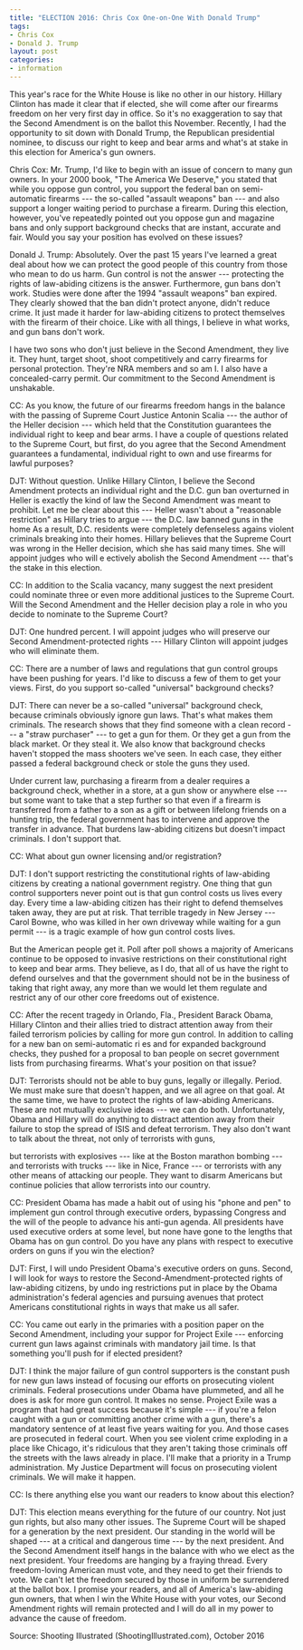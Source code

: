 ```yaml
---
title: "ELECTION 2016: Chris Cox One-on-One With Donald Trump"
tags:
- Chris Cox
- Donald J. Trump
layout: post
categories:
- information
---
```


This year's race for the White House is like no other in our history. Hillary Clinton has made it clear that if elected, she will come after our firearms freedom on her very first day in office. So it's no exaggeration to say that the Second Amendment is on the ballot this November. Recently, I had the opportunity to sit down with Donald Trump, the Republican presidential nominee, to discuss our right to keep and bear arms and what's at stake in this election for America's gun owners.

Chris Cox: Mr. Trump, I'd like to begin with an issue of concern to many gun owners. In your 2000 book, "The America We Deserve," you stated that while you oppose gun control, you support the federal ban on semi-automatic firearms --- the so-called "assault weapons" ban --- and also support a longer waiting period to purchase a firearm. During this election, however, you've repeatedly pointed out you oppose gun and magazine bans and only support background checks that are instant, accurate and fair. Would you say your position has evolved on these issues?

Donald J. Trump: Absolutely. Over the past 15 years I've learned a great deal about how we can protect the good people of this country from those who mean to do us harm. Gun control is not the answer --- protecting the rights of law-abiding citizens is the answer. Furthermore, gun bans don't work. Studies were done after the 1994 "assault weapons" ban expired. They clearly showed that the ban didn't protect anyone, didn't reduce crime. It just made it harder for law-abiding citizens to protect themselves with the firearm of their choice. Like with all things, I believe in what works, and gun bans don't work.

I have two sons who don't just believe in the Second Amendment, they live it. They hunt, target shoot, shoot competitively and carry firearms for personal protection. They're NRA members and so am I. I also have a concealed-carry permit. Our commitment to the Second Amendment is unshakable.

CC: As you know, the future of our firearms freedom hangs in the balance with the passing of Supreme Court Justice Antonin Scalia --- the author of the Heller decision --- which held that the Constitution guarantees the individual right to keep and bear arms. I have a couple of questions related to the Supreme Court, but first, do you agree that the Second Amendment guarantees a fundamental, individual right to own and use firearms for lawful purposes?

DJT: Without question. Unlike Hillary Clinton, I believe the Second Amendment protects an individual right and the D.C. gun ban overturned in Heller is exactly the kind of law the Second Amendment was meant to prohibit. Let me be clear about this --- Heller wasn't about a "reasonable restriction" as Hillary tries to argue --- the D.C. law banned guns in the home As a result, D.C. residents were completely defenseless agains violent criminals breaking into their homes. Hillary believes that the Supreme Court was wrong in the Heller decision, which she has said many times. She will appoint judges who will e ectively abolish the Second Amendment --- that's the stake in this election.

CC: In addition to the Scalia vacancy, many suggest the next president could nominate three or even more additional justices to the Supreme Court. Will the Second Amendment and the Heller decision play a role in who you decide to nominate to the Supreme Court?

DJT: One hundred percent. I will appoint judges who will preserve our Second Amendment-protected rights --- Hillary Clinton will appoint judges who will eliminate them.

CC: There are a number of laws and regulations that gun control groups have been pushing for years. I'd like to discuss a few of them to get your views. First, do you support so-called "universal" background checks?

DJT: There can never be a so-called "universal" background check, because criminals obviously ignore gun laws. That's what makes them criminals. The research shows that they find someone with a clean record --- a "straw purchaser" --- to get a gun for them. Or they get a gun from the black market. Or they steal it. We also know that background checks haven't stopped the mass shooters we've seen. In each case, they either passed a federal background check or stole the guns they used.

Under current law, purchasing a firearm from a dealer requires a background check, whether in a store, at a gun show or anywhere else --- but some want to take that a step further so that even if a firearm is transferred from a father to a son as a gift or between lifelong friends on a hunting trip, the federal government has to intervene and approve the transfer in advance. That burdens law-abiding citizens but doesn't impact criminals. I don't support that.

CC: What about gun owner licensing and/or registration?

DJT: I don't support restricting the constitutional rights of law-abiding citizens by creating a national government registry. One thing that gun control supporters never point out is that gun control costs us lives every day. Every time a law-abiding citizen has their right to defend themselves taken away, they are put at risk. That terrible tragedy in New Jersey --- Carol Bowne, who was killed in her own driveway while waiting for a gun permit --- is a tragic example of how gun control costs lives.

But the American people get it. Poll after poll shows a majority of Americans continue to be opposed to invasive restrictions on their constitutional right to keep and bear arms. They believe, as I do, that all of us have the right to defend ourselves and that the government should not be in the business of taking that right away, any more than we would let them regulate and restrict any of our other core freedoms out of existence.

CC: After the recent tragedy in Orlando, Fla., President Barack Obama, Hillary Clinton and their allies tried to distract attention away from their failed terrorism policies by calling for more gun control. In addition to calling for a new ban on semi-automatic ri es and for expanded background checks, they pushed for a proposal to ban people on secret government lists from purchasing firearms. What's your position on that issue?

DJT: Terrorists should not be able to buy guns, legally or illegally. Period. We must make sure that doesn't happen, and we all agree on that goal. At the same time, we have to protect the rights of law-abiding Americans. These are not mutually exclusive ideas --- we can do both. Unfortunately, Obama and Hillary will do anything to distract attention away from their failure to stop the spread of ISIS and defeat terrorism. They also don't want to talk about the threat, not only of terrorists with guns,

but terrorists with explosives --- like at the Boston marathon bombing --- and terrorists with trucks --- like in Nice, France --- or terrorists with any other means of attacking our people. They want to disarm Americans but continue policies that allow terrorists into our country.

CC: President Obama has made a habit out of using his "phone and pen" to implement gun control through executive orders, bypassing Congress and the will of the people to advance his anti-gun agenda. All presidents have used executive orders at some level, but none have gone to the lengths that Obama has on gun control. Do you have any plans with respect to executive orders on guns if you win the election?

DJT: First, I will undo President Obama's executive orders on guns. Second, I will look for ways to restore the Second-Amendment-protected rights of law-abiding citizens, by undo ing restrictions put in place by the Obama administration's federal agencies and pursuing avenues that protect Americans constitutional rights in ways that make us all safer.

CC: You came out early in the primaries with a position paper on the Second Amendment, including your suppor for Project Exile --- enforcing current gun laws against criminals with mandatory jail time. Is that something you'll push for if elected president?

DJT: I think the major failure of gun control supporters is the constant push for new gun laws instead of focusing our efforts on prosecuting violent criminals. Federal prosecutions under Obama have plummeted, and all he does is ask for more gun control. It makes no sense. Project Exile was a program that had great success because it's simple --- if you're a felon caught with a gun or committing another crime with a gun, there's a mandatory sentence of at least five years waiting for you. And those cases are prosecuted in federal court. When you see violent crime exploding in a place like Chicago, it's ridiculous that they aren't taking those criminals off the streets with the laws already in place. I'll make that a priority in a Trump administration. My Justice Department will focus on prosecuting violent criminals. We will make it happen.

CC: Is there anything else you want our readers to know about this election?

DJT: This election means everything for the future of our country. Not just gun rights, but also many other issues. The Supreme Court will be shaped for a generation by the next president. Our standing in the world will be shaped --- at a critical and dangerous time --- by the next president. And the Second Amendment itself hangs in the balance with who we elect as the next president. Your freedoms are hanging by a fraying thread. Every freedom-loving American must vote, and they need to get their friends to vote. We can't let the freedom secured by those in uniform be surrendered at the ballot box. I promise your readers, and all of America's law-abiding gun owners, that when I win the White House with your votes, our Second Amendment rights will remain protected and I will do all in my power to advance the cause of freedom.

Source: Shooting Illustrated (ShootingIllustrated.com), October 2016
